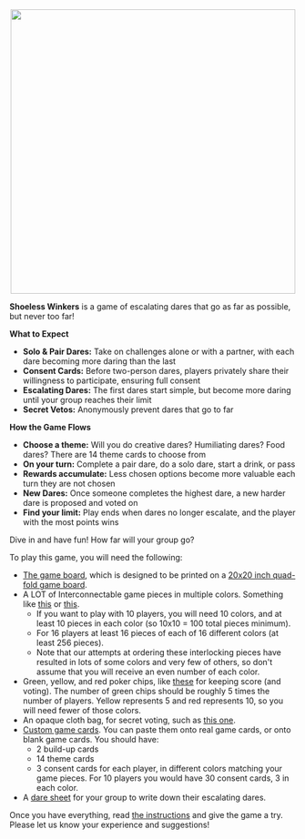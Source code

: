 <center>
  <img src="https://github.com/DaringGames/ShoelessWinkers/blob/main/Logo%20White%20BG.png" width=500>
</center>

**Shoeless Winkers** is a game of escalating dares that go as far as possible, but never too far!

**What to Expect**

 * **Solo & Pair Dares:** Take on challenges alone or with a partner, with each dare becoming more daring than the last
 * **Consent Cards:** Before two-person dares, players privately share their willingness to participate, ensuring full consent
 * **Escalating Dares:** The first dares start simple, but become more daring until your group reaches their limit
 * **Secret Vetos:** Anonymously prevent dares that go to far

**How the Game Flows**

 * **Choose a theme:** Will you do creative dares? Humiliating dares? Food dares? There are 14 theme cards to choose from
 * **On your turn:** Complete a pair dare, do a solo dare, start a drink, or pass
 * **Rewards accumulate:** Less chosen options become more valuable each turn they are not chosen
 * **New Dares:** Once someone completes the highest dare, a new harder dare is proposed and voted on
 * **Find your limit:** Play ends when dares no longer escalate, and the player with the most points wins

Dive in and have fun! How far will your group go?


To play this game, you will need the following:
* [The game board](https://github.com/DaringGames/ShoelessWinkers/blob/main/Game%20Board/20x20GameBoard.png), which is designed to be printed on a [20x20 inch quad-fold game board](https://www.amazon.com/dp/B07THLWG3G).
* A LOT of Interconnectable game pieces in multiple colors. Something like [this](https://www.temu.com/goods.html?goods_id=601099525129549) or [this](https://www.aliexpress.us/item/2251832777869544.html).
  * If you want to play with 10 players, you will need 10 colors, and at least 10 pieces in each color (so 10x10 = 100 total pieces minimum).
  * For 16 players at least 16 pieces of each of 16 different colors (at least 256 pieces).
  * Note that our attempts at ordering these interlocking pieces have resulted in lots of some colors and very few of others, so don't assume that you will receive an even number of each color.
* Green, yellow, and red poker chips, like [these](https://www.aliexpress.us/item/2251832503659677.html) for keeping score (and voting). The number of green chips should be roughly 5 times the number of players. Yellow represents 5 and red represents 10, so you will need fewer of those colors.
* An opaque cloth bag, for secret voting, such as [this one](https://www.aliexpress.us/item/3256806296143911.html).
* [Custom game cards](https://github.com/DaringGames/ShoelessWinkers/tree/main/Cards). You can paste them onto real game cards, or onto blank game cards. You should have:
  * 2 build-up cards
  * 14 theme cards
  * 3 consent cards for each player, in different colors matching your game pieces. For 10 players you would have 30 consent cards, 3 in each color.
* A [dare sheet](https://github.com/DaringGames/ShoelessWinkers/blob/main/PDFs/Dare%20Sheet.pdf) for your group to write down their escalating dares.

Once you have everything, read [the instructions](https://github.com/DaringGames/ShoelessWinkers/blob/main/PDFs/InstructionsBooklet.pdf) and give the game a try. Please let us know your experience and suggestions!
